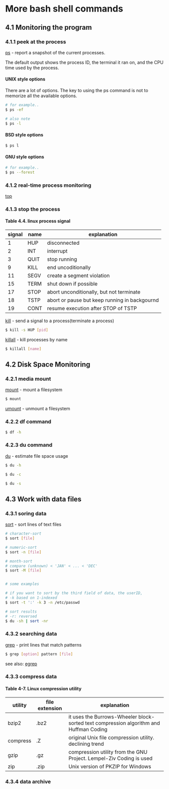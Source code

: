 # More bash shell commands

## 4.1 Monitoring the program

### 4.1.1 peek at the process

[ps](https://man7.org/linux/man-pages/man1/ps.1.html) - report a snapshot of the current processes.

The default output shows the process ID, the terminal it ran on, and the CPU time used by the process.

#### UNIX style options

There are a lot of options.
The key to using the ps command is not to memorize all the available options.

```bash
# for example..
$ ps -ef

# also note
$ ps -l
```

#### BSD style options

```bash
$ ps l
```


#### GNU style options

```bash
# for example..
$ ps --forest
```


### 4.1.2 real-time process monitoring

[top](https://man7.org/linux/man-pages/man1/top.1.html)

### 4.1.3 stop the process

#### Table 4.4. linux process signal

| signal | name | explanation                                   |
|--------|------|-----------------------------------------------|
| 1      | HUP  | disconnected                                  |
| 2      | INT  | interrupt                                     |
| 3      | QUIT | stop running                                  |
| 9      | KILL | end uncoditionally                            |
| 11     | SEGV | create a segment violation                    |
| 15     | TERM | shut down if possible                         |
| 17     | STOP | abort unconditionally, but not terminate      |
| 18     | TSTP | abort or pause but keep running in backgournd |
| 19     | CONT | resume execution after STOP of TSTP           |

[kill](https://man7.org/linux/man-pages/man1/kill.1.html) - send a signal to a process(terminate a process)

```bash
$ kill -s HUP [pid]
```

[killall](https://man7.org/linux/man-pages/man1/killall.1.html) - kill processes by name

```bash
$ killall [name]
```


## 4.2 Disk Space Monitoring

### 4.2.1 media mount

[mount](https://man7.org/linux/man-pages/man8/mount.8.html) - mount a filesystem

```bash
$ mount
```

[umount](https://man7.org/linux/man-pages/man8/umount.8.html) - unmount a filesystem

### 4.2.2 df command

```bash
$ df -h
```

### 4.2.3 du command

[du](https://man7.org/linux/man-pages/man1/du.1.html) - estimate file space usage

```bash
$ du -h

$ du -c

$ du -s
```


## 4.3 Work with data files

### 4.3.1 soring data

[sort](https://man7.org/linux/man-pages/man1/sort.1.html) - sort lines of text files

```bash
# character-sort
$ sort [file]

# numeric-sort
$ sort -n [file]

# month-sort
# compare (unknown) < 'JAN' < ... < 'DEC'
$ sort -M [file]


# some examples

# if you want to sort by the third field of data, the userID,
# -k based on 1-indexed
$ sort -t ':' -k 3 -n /etc/passwd

# sort results
# -r: reversed
$ du -sh | sort -nr
```

### 4.3.2 searching data

[grep](https://man7.org/linux/man-pages/man1/grep.1.html) - print lines that match patterns

```bash
$ grep [option] pattern [file]
```

see also:
[egrep](https://man7.org/linux/man-pages/man1/grep.1.html)

### 4.3.3 compress data

#### Table 4-7. Linux compression utility

| utility  | file extension | explanation                                                                            |
|----------|----------------|----------------------------------------------------------------------------------------|
| bzip2    | .bz2           | it uses the Burrows-Wheeler block-sorted text compression algorithm and Huffman Coding |
| compress | .Z             | original Unix file compression utility. declining trend                                |
| gzip     | .gz            | compression utility from the GNU Project. Lempel-Ziv Coding is used                    |
| zip      | .zip           | Unix version of PKZIP for Windows                                                      |

### 4.3.4 data archive
